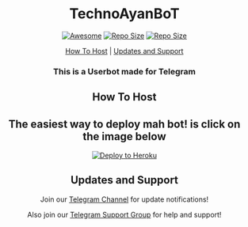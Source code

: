 <h1 align="center">TechnoAyanBoT</h1>
<p align="center"><a href="https://cdn.jsdelivr.net/gh/sindresorhus/awesome@d7305f38d29fed78fa85652e3a63e154dd8e8829/media/badge.svg?label=Repo%20size&style=flat-square"> <img src="https://cdn.jsdelivr.net/gh/sindresorhus/awesome@d7305f38d29fed78fa85652e3a63e154dd8e8829/media/badge.svg?label=Repo%20size&style=flat-square" alt="Awesome" /></a> <a align="center"><a href="https://api.codacy.com/project/badge/Grade/441b48966e9f4b58a643d7c4cee8ba66?label=Repo%20size&style=flat-square"> <img src="https://api.codacy.com/project/badge/Grade/441b48966e9f4b58a643d7c4cee8ba66?label=Repo%20size&style=flat-square" alt="Repo Size" /></a> <a align="center"><a href="https://img.shields.io/github/repo-size/TechnoAyanOfficial/TechnoAyanBOT.svg?label=Repo%20size&style=flat-square"> <img src="https://img.shields.io/github/repo-size/TechnoAyanOfficial/TechnoAyanBOT.svg?label=Repo%20size&style=flat-square" alt="Repo Size" /></a></p> </p><p align="center"><a href="#how-to-host">How To Host</a> | <a href="#updates-and-support">Updates and Support</a> </p>
<h3 align="center">This is a Userbot made for Telegram</h3>
<h2 align="center">How To Host</h2>
<h2 align="center">The easiest way to deploy mah bot! is click on the image below</h2>
<p align="center"><a href="https://heroku.com/deploy?template=https://github.com/TheLivingDed/TechnoAyanBOT"> <img src="https://telegra.ph/file/1e19c6dcfe6040231d306.png" alt="Deploy to Heroku" /></a></p>
<h2 align="center">Updates and Support</h2>
<p align="center">Join our <a href="https://t.me/TechnoAyanBot">Telegram Channel</a> for update notifications!</p>
<p align="center">Also join our <a href="https://t.me/TechnoAyanYT">Telegram Support Group</a> for help and support!</p>



